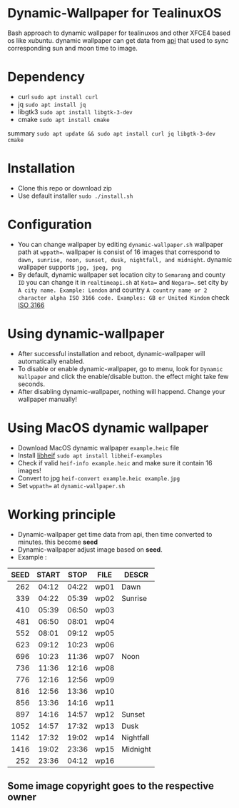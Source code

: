 # Dynamic-Wallpaper for TealinuxOS
Bash approach to dynamic wallpaper for tealinuxos and other XFCE4 based os like xubuntu.
dynamic wallpaper can get data from [api](https://aladhan.com/prayer-times-api#GetTimingsByCity)
that used to sync corresponding sun and moon time to image.

# Dependency
* curl `sudo apt install curl`
* jq `sudo apt install jq`
* libgtk3 `sudo apt install libgtk-3-dev`
* cmake `sudo apt install cmake`

summary `sudo apt update && sudo apt install curl jq libgtk-3-dev cmake`

# Installation
* Clone this repo or download zip
* Use default installer `sudo ./install.sh`

# Configuration
* You can change wallpaper by editing `dynamic-wallpaper.sh` wallpaper path at `wppath=`. 
wallpaper is consist of 16 images that correspond to `dawn, sunrise, noon, sunset, dusk, nightfall, and midnight`.
dynamic wallpaper supports `jpg, jpeg, png`
* By default, dynamic wallpaper set location city to `Semarang` and county `ID` you can change it in `realtimeapi.sh` at `Kota=` and `Negara=`.
set city by `A city name. Example: London` and country `A country name or 2 character alpha ISO 3166 code. Examples: GB or United Kindom` check [ISO 3166](https://en.wikipedia.org/wiki/List_of_ISO_3166_country_codes)

# Using dynamic-wallpaper
* After successful installation and reboot, dynamic-wallpaper will automatically enabled.
* To disable or enable dynamic-wallpaper, go to menu, look for `Dynamic Wallpaper` and click the enable/disable button. the effect might take few seconds.
* After disabling dynamic-wallpaper, nothing will happend. Change your wallpaper manually!

# Using MacOS dynamic wallpaper
* Download MacOS dynamic wallpaper `example.heic` file 
* Install [libheif](https://github.com/strukturag/libheif) `sudo apt install libheif-examples`
* Check if valid `heif-info example.heic` and make sure it contain 16 images!
* Convert to jpg `heif-convert example.heic example.jpg`
* Set `wppath=` at `dynamic-wallpaper.sh`

# Working principle
* Dynamic-wallpaper get time data from api, then time converted to minutes. this become **seed**
* Dynamic-wallpaper adjust image based on **seed**.
* Example :

| SEED | START | STOP  | FILE | DESCR     |
| ---: | :---: | :---: | ---- | --------- |
| 262  | 04:12 | 04:22 | wp01 | Dawn      |
| 339  | 04:22 | 05:39 | wp02 | Sunrise   |
| 410  | 05:39 | 06:50 | wp03 |           |
| 481  | 06:50 | 08:01 | wp04 |           |
| 552  | 08:01 | 09:12 | wp05 |           |
| 623  | 09:12 | 10:23 | wp06 |           |
| 696  | 10:23 | 11:36 | wp07 | Noon      |
| 736  | 11:36 | 12:16 | wp08 |           |
| 776  | 12:16 | 12:56 | wp09 |           |
| 816  | 12:56 | 13:36 | wp10 |           |
| 856  | 13:36 | 14:16 | wp11 |           |
| 897  | 14:16 | 14:57 | wp12 | Sunset    |
| 1052 | 14:57 | 17:32 | wp13 | Dusk      |
| 1142 | 17:32 | 19:02 | wp14 | Nightfall |
| 1416 | 19:02 | 23:36 | wp15 | Midnight  |
| 252  | 23:36 | 04:12 | wp16 |           |


## Some image copyright goes to the respective owner

